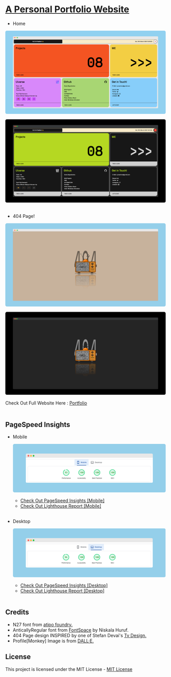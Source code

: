 # [A Personal Portfolio Website](https://praashoo7.github.io/Portfolio/)

- Home

![HomeImage](ReadMe-Files/Home.png)

![HomeImageC](ReadMe-Files/HomeC.png)<br><br>

- 404 Page!

![404Image](ReadMe-Files/404Image.png)

![4040ImageC](ReadMe-Files/404ImageC.png)<br>

Check Out Full Website Here : [Portfolio](https://praashoo7.github.io/Portfolio/)<br><br>

## PageSpeed Insights

- Mobile

    ![InsightsMobileImage](ReadMe-Files/Insights_Mobile.png)
  - [Check Out PageSpeed Insights [Mobile]](https://pagespeed.web.dev/analysis/https-praashoo7-github-io-Portfolio/0iu3kvfrmd?form_factor=mobile)
  - [Check Out Lighthouse Report [Mobile]](https://htmlpreview.github.io/?https://github.com/Praashoo7/Portfolio/blob/main/ReadMe-Files/praashoo7.github.io-20240220T193219.html)<br><br>

- Desktop

    ![InsightsMobileDesktop](ReadMe-Files/Insights_Desktop.png)
  - [Check Out PageSpeed Insights [Desktop]](https://pagespeed.web.dev/analysis/https-praashoo7-github-io-Portfolio/0iu3kvfrmd?form_factor=desktop)
  - [Check Out Lighthouse Report [Desktop]](https://htmlpreview.github.io/?https://github.com/Praashoo7/Portfolio/blob/main/ReadMe-Files/praashoo7.github.io-20240220T193308.html)<br><br>


## Credits

- N27 font from [atipo foundry.](https://www.atipofoundry.com/)
- AnticallyRegular font from [FontSpace](https://www.fontspace.com/antically-font-f77217) by Niskala Huruf.
- 404 Page design INSPIRED by one of Stefan Devai's [Tv Design.](https://dribbble.com/shots/9520030-Old-TV-illustration)
- Profile[Monkey] Image is from [DALL·E.](https://openai.com/index/dall-e)


## License

This project is licensed under the MIT License - [MIT License](https://github.com/Praashoo7/Portfolio/blob/main/LICENSE)
